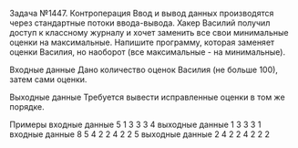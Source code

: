 Задача №1447. Контроперация
Ввод и вывод данных производятся через стандартные потоки ввода-вывода.
Хакер Василий получил доступ к классному журналу и хочет заменить все свои минимальные оценки на максимальные. Напишите программу, которая заменяет оценки Василия, но наоборот (все максимальные - на минимальные).

Входные данные
Дано количество оценок Василия (не больше 100), затем сами оценки.

Выходные данные
Требуется вывести исправленные оценки в том же порядке.

Примеры
входные данные
5 1 3 3 3 4 
выходные данные
1 3 3 3 1 
входные данные
8 5 4 2 2 4 2 2 5 
выходные данные
2 4 2 2 4 2 2 2 